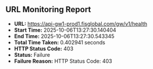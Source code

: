 ## URL Monitoring Report

- **URL:** https://api-gw1-prod1.fisglobal.com/gw/v1/health
- **Start Time:** 2025-10-06T13:27:30.140404
- **End Time:** 2025-10-06T13:27:30.543345
- **Total Time Taken:** 0.402941 seconds
- **HTTP Status Code:** 403
- **Status:** Failure
- **Failure Reason:** HTTP Status Code: 403
